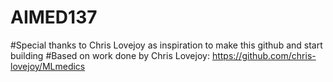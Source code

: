 # AIMED137
#Special thanks to Chris Lovejoy as inspiration to make this github and start building
#Based on work done by Chris Lovejoy: https://github.com/chris-lovejoy/MLmedics
